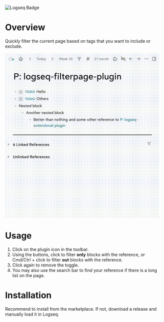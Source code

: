 ![Logseq Badge](https://img.shields.io/badge/logseq-%2385C8C8?style=for-the-badge&logo=logseq&logoColor=black)
# Overview

Quickly filter the current page based on tags that you want to include or exclude.

![](/screenshots/demo.gif)

# Usage

1. Click on the plugin icon in the toolbar.
2. Using the buttons, click to filter **only** blocks with the reference, or Cmd/Ctrl + click to filter **out** blocks with the reference.
3. Click again to remove the toggle.
4. You may also use the search bar to find your reference if there is a long list on the page.

# Installation

Recommend to install from the marketplace. If not, download a release and manually load it in Logseq.
